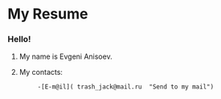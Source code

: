 # My Resume #
### Hello! ###
1. My name is Evgeni Anisoev.
2. My contacts:
            
            -[E-m@il]( trash_jack@mail.ru  "Send to my mail")
